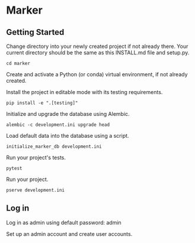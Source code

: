 Marker
======

Getting Started
---------------

Change directory into your newly created project if not already there. Your current directory should be the same as this INSTALL.md file and setup.py.

    cd marker

Create and activate a Python (or conda) virtual environment, if not already created.

Install the project in editable mode with its testing requirements.

    pip install -e ".[testing]"

Initialize and upgrade the database using Alembic.

    alembic -c development.ini upgrade head

Load default data into the database using a script.

    initialize_marker_db development.ini

Run your project's tests.

    pytest

Run your project.

    pserve development.ini


Log in
------

Log in as admin using default password: admin

Set up an admin account and create user accounts.
